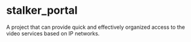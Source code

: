 # stalker_portal
A project that can provide quick and effectively organized access to the video services based on IP networks.
